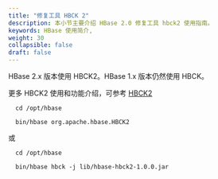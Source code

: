 ```yaml
---
title: "修复工具 HBCK 2"
description: 本小节主要介绍 HBase 2.0 修复工具 hbck2 使用指南。 
keywords: HBase 使用简介,
weight: 30
collapsible: false
draft: false
---
```





HBase 2.x 版本使用 HBCK2。HBase 1.x 版本仍然使用 HBCK。

更多 HBCK2 使用和功能介绍，可参考 [HBCK2](https://github.com/apache/hbase-operator-tools/tree/master/hbase-hbck2)

```shell
  cd /opt/hbase

  bin/hbase org.apache.hbase.HBCK2
```
或
```shell
  cd /opt/hbase

  bin/hbase hbck -j lib/hbase-hbck2-1.0.0.jar
```
